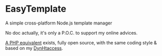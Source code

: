 EasyTemplate
============

A simple cross-platform Node.js template manager

No doc actually, it's only a P.O.C. to support my online advices.

[A PHP equivalent](http://easytemplate.lcfvs.com) exists, fully open source, with the same coding style & based on my [DynHtaccess](https://github.com/Lcfvs/DynHtaccess).
